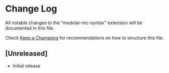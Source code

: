 # Change Log

All notable changes to the "modular-mc-syntax" extension will be documented in this file.

Check [Keep a Changelog](http://keepachangelog.com/) for recommendations on how to structure this file.

## [Unreleased]

- Initial release